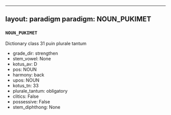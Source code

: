 
---
layout: paradigm
paradigm: NOUN_PUKIMET
---
### ` NOUN_PUKIMET `

Dictionary class 31 puin plurale tantum
* grade_dir: strengthen
* stem_vowel: None
* kotus_av: D
* pos: NOUN
* harmony: back
* upos: NOUN
* kotus_tn: 33
* plurale_tantum: obligatory
* clitics: False
* possessive: False
* stem_diphthong: None
